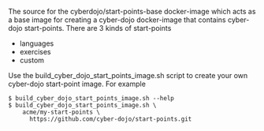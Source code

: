 
The source for the cyberdojo/start-points-base docker-image
which acts as a base image for creating a cyber-dojo docker-image
that contains cyber-dojo start-points.
There are 3 kinds of start-points
- languages
- exercises
- custom

Use the build_cyber_dojo_start_points_image.sh script to create your own
cyber-dojo start-point image. For example
```
$ build_cyber_dojo_start_points_image.sh --help
$ build_cyber_dojo_start_points_image.sh \
    acme/my-start-points \
      https://github.com/cyber-dojo/start-points.git
```
